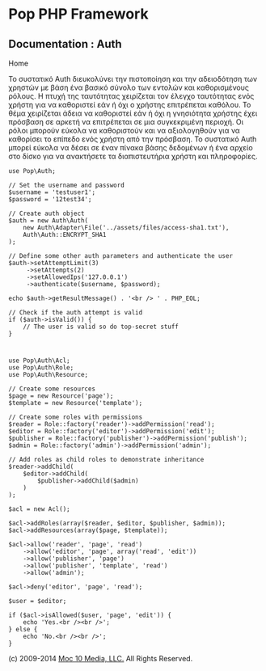 Pop PHP Framework
=================

Documentation : Auth
--------------------

Home

Το συστατικό Auth διευκολύνει την πιστοποίηση και την αδειοδότηση των
χρηστών με βάση ένα βασικό σύνολο των εντολών και καθορισμένους ρόλους.
Η πτυχή της ταυτότητας χειρίζεται τον έλεγχο ταυτότητας ενός χρήστη για
να καθοριστεί εάν ή όχι ο χρήστης επιτρέπεται καθόλου. Το θέμα
χειρίζεται άδεια να καθοριστεί εάν ή όχι η γνησιότητα χρήστης έχει
πρόσβαση σε αρκετή να επιτρέπεται σε μια συγκεκριμένη περιοχή. Οι ρόλοι
μπορούν εύκολα να καθοριστούν και να αξιολογηθούν για να καθορίσει το
επίπεδο ενός χρήστη από την πρόσβαση. Το συστατικό Auth μπορεί εύκολα να
δέσει σε έναν πίνακα βάσης δεδομένων ή ένα αρχείο στο δίσκο για να
ανακτήσετε τα διαπιστευτήρια χρήστη και πληροφορίες.

    use Pop\Auth;

    // Set the username and password
    $username = 'testuser1';
    $password = '12test34';

    // Create auth object
    $auth = new Auth\Auth(
        new Auth\Adapter\File('../assets/files/access-sha1.txt'),
        Auth\Auth::ENCRYPT_SHA1
    );

    // Define some other auth parameters and authenticate the user
    $auth->setAttemptLimit(3)
         ->setAttempts(2)
         ->setAllowedIps('127.0.0.1')
         ->authenticate($username, $password);

    echo $auth->getResultMessage() . '<br /> ' . PHP_EOL;

    // Check if the auth attempt is valid
    if ($auth->isValid()) {
        // The user is valid so do top-secret stuff
    }

#
    use Pop\Auth\Acl;
    use Pop\Auth\Role;
    use Pop\Auth\Resource;

    // Create some resources
    $page = new Resource('page');
    $template = new Resource('template');

    // Create some roles with permissions
    $reader = Role::factory('reader')->addPermission('read');
    $editor = Role::factory('editor')->addPermission('edit');
    $publisher = Role::factory('publisher')->addPermission('publish');
    $admin = Role::factory('admin')->addPermission('admin');

    // Add roles as child roles to demonstrate inheritance
    $reader->addChild(
        $editor->addChild(
            $publisher->addChild($admin)
        )
    );

    $acl = new Acl();

    $acl->addRoles(array($reader, $editor, $publisher, $admin));
    $acl->addResources(array($page, $template));

    $acl->allow('reader', 'page', 'read')
        ->allow('editor', 'page', array('read', 'edit'))
        ->allow('publisher', 'page')
        ->allow('publisher', 'template', 'read')
        ->allow('admin');

    $acl->deny('editor', 'page', 'read');

    $user = $editor;

    if ($acl->isAllowed($user, 'page', 'edit')) {
        echo 'Yes.<br /><br />';
    } else {
        echo 'No.<br /><br />';
    }

\(c) 2009-2014 [Moc 10 Media, LLC.](http://www.moc10media.com) All
Rights Reserved.
